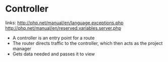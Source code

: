 # Controller

links:
	http://php.net/manual/en/language.exceptions.php
	http://php.net/manual/en/reserved.variables.server.php

- A controller is an entry point for a route
- The router directs traffic to the controller, which then acts as the project manager
- Gets data needed and passes it to view